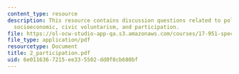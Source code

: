 ```yaml
---
content_type: resource
description: This resource contains discussion questions related to political acts,
  socioeconomic, civic voluntarism, and participation.
file: https://ol-ocw-studio-app-qa.s3.amazonaws.com/courses/17-951-special-graduate-topic-in-political-science-political-behavior-fall-2005/6e0116367215ee335502dd0f8cb680bf_2_participation.pdf
file_type: application/pdf
resourcetype: Document
title: 2_participation.pdf
uid: 6e011636-7215-ee33-5502-dd0f8cb680bf
---
```

